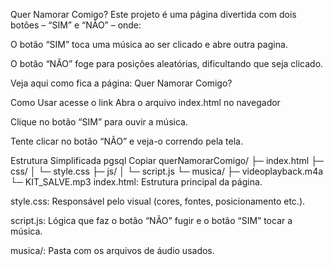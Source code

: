 Quer Namorar Comigo?
Este projeto é uma página divertida com dois botões – “SIM” e “NÃO” – onde:

O botão “SIM” toca uma música ao ser clicado e abre outra pagina.

O botão “NÃO” foge para posições aleatórias, dificultando que seja clicado.

Veja aqui como fica a página: Quer Namorar Comigo?

Como Usar
acesse o link 
Abra o arquivo index.html no navegador

Clique no botão “SIM” para ouvir a música.

Tente clicar no botão “NÃO” e veja-o correndo pela tela.

Estrutura Simplificada
pgsql
Copiar
querNamorarComigo/
├─ index.html
├─ css/
│  └─ style.css
├─ js/
│  └─ script.js
└─ musica/
   ├─ videoplayback.m4a
   └─ KIT_SALVE.mp3
index.html: Estrutura principal da página.

style.css: Responsável pelo visual (cores, fontes, posicionamento etc.).

script.js: Lógica que faz o botão “NÃO” fugir e o botão “SIM” tocar a música.

musica/: Pasta com os arquivos de áudio usados.






